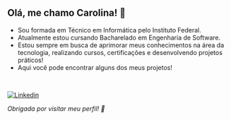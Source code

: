 ## Olá, me chamo Carolina! 👋

- Sou formada em Técnico em Informática pelo Instituto Federal.
- Atualmente estou cursando Bacharelado em Engenharia de Software. 
- Estou sempre em busca de aprimorar meus conhecimentos na área da tecnologia, realizando cursos, certificações e desenvolvendo projetos práticos!
- Aqui você pode encontrar alguns dos meus projetos!
<br>

[![Linkedin](https://img.shields.io/badge/LinkedIn-0077B5?style=for-the-badge&logo=linkedin&logoColor=white)](https://www.linkedin.com/in/carolina-vitoria-linck-lopes)

*Obrigada por visitar meu perfil! 💜*
